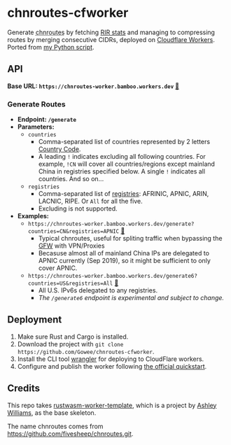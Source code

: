 # chnroutes-cfworker
Generate <abbr title="routes of mainland China">chnroutes</abbr> by fetching [RIR stats](https://www.apnic.net/about-apnic/corporate-documents/documents/resource-guidelines/rir-statistics-exchange-format/) and managing to compressing routes by merging consecutive CIDRs, deployed on [Cloudflare Workers](https://workers.cloudflare.com/). Ported from [my Python script](https://gist.github.com/Gowee/3d06f1b96fbbeaba651604fd49b1458e).

## API
**Base URL: `https://chnroutes-worker.bamboo.workers.dev` [🔗](https://chnroutes-worker.bamboo.workers.dev)**

### Generate Routes
- **Endpoint: `/generate`**
- **Parameters:**
    - `countries`
        - Comma-separated list of countries represented by 2 letters [Country Code](https://en.wikipedia.org/wiki/ISO_3166-1_alpha-2).
        - A leading `!` indicates excluding all following countries. For example, `!CN` will cover all countries/regions except mainland China in registries specified below. A single `!` indicates all countries. And so on...
    - `registries`
        - Comma-separated list of [registries](https://en.wikipedia.org/wiki/Regional_Internet_registry): AFRINIC, APNIC, ARIN, LACNIC, RIPE. Or `All` for all the five. 
        - Excluding is not supported.
- **Examples:**
    - `https://chnroutes-worker.bamboo.workers.dev/generate?countries=CN&registries=APNIC` [🔗](https://chnroutes-worker.bamboo.workers.dev/generate?countries=CN&registries=APNIC)
        - Typical chnroutes, useful for spliting traffic when bypassing the [GFW](https://en.wikipedia.org/wiki/Great_Firewall) with VPN/Proxies 
        - Becasuse almost all of mainland China IPs are delegated to APNIC currently (Sep 2019), so it might be sufficient to only cover APNIC.
    - `https://chnroutes-worker.bamboo.workers.dev/generate6?countries=US&registries=All` [🔗](https://chnroutes-worker.bamboo.workers.dev/generate?countries=US&registries=All)
        - All U.S. IPv6s delegated to any registries.
        - *The `/generate6` endpoint is experimental and subject to change.*

## Deployment
1. Make sure Rust and Cargo is installed.
1. Download the project with `git clone https://github.com/Gowee/chnroutes-cfworker`.
2. Install the CLI tool [wrangler](https://github.com/cloudflare/wrangler) for deploying to CloudFlare workers.
3. Configure and publish the worker following [the official quickstart](https://developers.cloudflare.com/workers/quickstart/#configure).

## Credits
This repo takes [rustwasm-worker-template](https://github.com/cloudflare/rustwasm-worker-template), which is a project by [Ashley Williams](https://github.com/ashleygwilliams), as the base skeleton.

The name chnroutes comes from https://github.com/fivesheep/chnroutes.git.